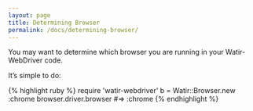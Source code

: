 ```yaml
---
layout: page
title: Determining Browser
permalink: /docs/determining-browser/
---
```


You may want to determine which browser you are running in your Watir-WebDriver code.

It’s simple to do:

{% highlight ruby %}
require 'watir-webdriver'
b = Watir::Browser.new :chrome
browser.driver.browser #=> :chrome
{% endhighlight %}

